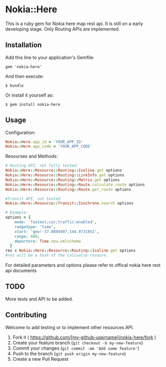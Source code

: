 # Nokia::Here

This is a ruby gem for Nokia here map rest api. It is still on a early developing stage. Only Routing APIs are implemented.

## Installation

Add this line to your application's Gemfile:

    gem 'nokia-here'

And then execute:

    $ bundle

Or install it yourself as:

    $ gem install nokia-here

## Usage
Configuration:
```ruby
Nokia::Here.app_id = 'YOUR_APP_ID'
Nokia::Here.app_code = 'YOUR_APP_CODE'
```
Resourses and Methods:

```ruby
# Routing API, not fully tested.
Nokia::Here::Resource::Routing::Isoline.get options
Nokia::Here::Resource::Routing::LinkInfo.get options
Nokia::Here::Resource::Routing::Matrix.get options
Nokia::Here::Resource::Routing::Route.calculate_route options
Nokia::Here::Resource::Routing::Route.get_route options

#Transit API, not tested
Nokia::Here::Resource::Transit::Isochrone.search options

# Example:
options = {
    mode: 'fastest;car;traffic:enabled',
    rangetype: 'time',
    start: 'geo!-37.8089497,144.9731852',
    range: 600,
    departure: Time.now.xmlschema
  }
res = Nokia::Here::Resource::Routing::Isoline.get options
#res will be a hash of the calcualte resoure.
```

For detailed parameters and options please refer to offical nokia here rest api documents


## TODO
More tests and API to be added.

## Contributing

Welcome to add testing or to implement other resources API.

1. Fork it ( https://github.com/[my-github-username]/nokia-here/fork )
2. Create your feature branch (`git checkout -b my-new-feature`)
3. Commit your changes (`git commit -am 'Add some feature'`)
4. Push to the branch (`git push origin my-new-feature`)
5. Create a new Pull Request
